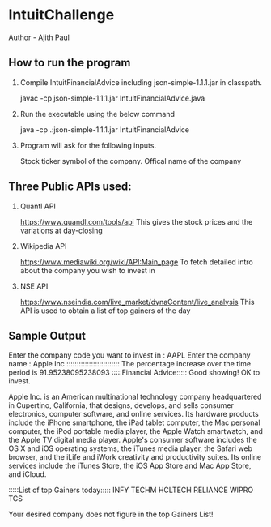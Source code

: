 # IntuitChallenge

Author - Ajith Paul


How to run the program
---------

1. Compile IntuitFinancialAdvice including json-simple-1.1.1.jar in classpath.

	javac -cp json-simple-1.1.1.jar IntuitFinancialAdvice.java 

2. Run the executable using the below command

	java -cp .:json-simple-1.1.1.jar IntuitFinancialAdvice

3. Program will ask for the following inputs.

	Stock ticker symbol of the company.
	Offical name of the company

Three Public APIs used:
-----------------

1. Quantl API

	https://www.quandl.com/tools/api
	This gives the stock prices and the variations at day-closing

2. Wikipedia API 

	https://www.mediawiki.org/wiki/API:Main_page
        To fetch detailed intro about the company you wish to invest in

3. NSE API

	https://www.nseindia.com/live_market/dynaContent/live_analysis
   	This API is used to obtain a list of top gainers of the day

Sample Output
-----------------------
Enter the company code you want to invest in : AAPL
Enter the company name : Apple Inc
::::::::::::::::::::::::::
The percentage increase over the time period is 91.95238095238093
:::::Financial Advice:::::
Good showing! OK to invest.

Apple Inc. is an American multinational technology company headquartered in Cupertino, California, that designs, develops, and sells consumer electronics, computer software, and online services. Its hardware products include the iPhone smartphone, the iPad tablet computer, the Mac personal computer, the iPod portable media player, the Apple Watch smartwatch, and the Apple TV digital media player. Apple's consumer software includes the OS X and iOS operating systems, the iTunes media player, the Safari web browser, and the iLife and iWork creativity and productivity suites. Its online services include the iTunes Store, the iOS App Store and Mac App Store, and iCloud.

:::::List of top Gainers today:::::
INFY
TECHM
HCLTECH
RELIANCE
WIPRO
TCS

Your desired company does not figure in the top Gainers List!
